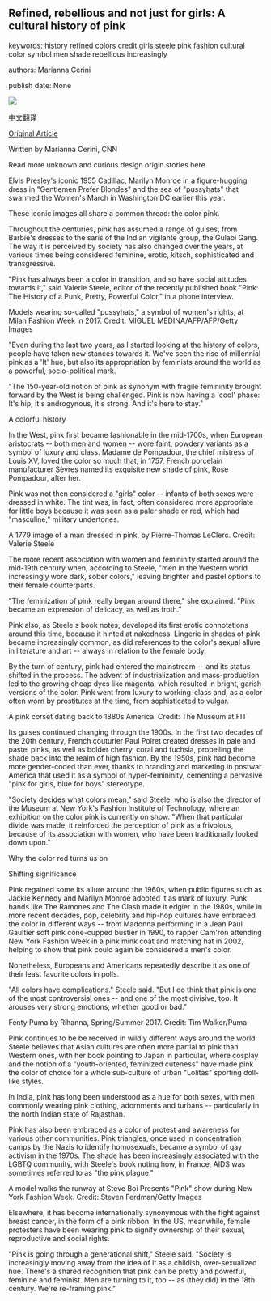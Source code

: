 ## Refined, rebellious and not just for girls: A cultural history of pink

keywords: history refined colors credit girls steele pink fashion cultural color symbol men shade rebellious increasingly

authors: Marianna Cerini

publish date: None

![](https://cdn.cnn.com/cnnnext/dam/assets/181026160610-pink-fashion-close-crop-super-tease.jpg)

[中文翻译](Refined%2C%20rebellious%20and%20not%20just%20for%20girls%3A%20A%20cultural%20history%20of%20pink_zh.md)

[Original Article](https://edition.cnn.com/style/article/history-of-color-pink/index.html)

Written by Marianna Cerini, CNN

Read more unknown and curious design origin stories here

Elvis Presley's iconic 1955 Cadillac, Marilyn Monroe in a figure-hugging dress in "Gentlemen Prefer Blondes" and the sea of "pussyhats" that swarmed the Women's March in Washington DC earlier this year.

These iconic images all share a common thread: the color pink.

Throughout the centuries, pink has assumed a range of guises, from Barbie's dresses to the saris of the Indian vigilante group, the Gulabi Gang. The way it is perceived by society has also changed over the years, at various times being considered feminine, erotic, kitsch, sophisticated and transgressive.

"Pink has always been a color in transition, and so have social attitudes towards it," said Valerie Steele, editor of the recently published book "Pink: The History of a Punk, Pretty, Powerful Color," in a phone interview.

Models wearing so-called "pussyhats," a symbol of women's rights, at Milan Fashion Week in 2017. Credit: MIGUEL MEDINA/AFP/AFP/Getty Images

"Even during the last two years, as I started looking at the history of colors, people have taken new stances towards it. We've seen the rise of millennial pink as a 'It' hue, but also its appropriation by feminists around the world as a powerful, socio-political mark.

"The 150-year-old notion of pink as synonym with fragile femininity brought forward by the West is being challenged. Pink is now having a 'cool' phase: It's hip, it's androgynous, it's strong. And it's here to stay."

A colorful history

In the West, pink first became fashionable in the mid-1700s, when European aristocrats -- both men and women -- wore faint, powdery variants as a symbol of luxury and class. Madame de Pompadour, the chief mistress of Louis XV, loved the color so much that, in 1757, French porcelain manufacturer Sèvres named its exquisite new shade of pink, Rose Pompadour, after her.

Pink was not then considered a "girls" color -- infants of both sexes were dressed in white. The tint was, in fact, often considered more appropriate for little boys because it was seen as a paler shade or red, which had "masculine," military undertones.

A 1779 image of a man dressed in pink, by Pierre-Thomas LeClerc. Credit: Valerie Steele

The more recent association with women and femininity started around the mid-19th century when, according to Steele, "men in the Western world increasingly wore dark, sober colors," leaving brighter and pastel options to their female counterparts.

"The feminization of pink really began around there," she explained. "Pink became an expression of delicacy, as well as froth."

Pink also, as Steele's book notes, developed its first erotic connotations around this time, because it hinted at nakedness. Lingerie in shades of pink became increasingly common, as did references to the color's sexual allure in literature and art -- always in relation to the female body.

By the turn of century, pink had entered the mainstream -- and its status shifted in the process. The advent of industrialization and mass-production led to the growing cheap dyes like magenta, which resulted in bright, garish versions of the color. Pink went from luxury to working-class and, as a color often worn by prostitutes at the time, from sophisticated to vulgar.

A pink corset dating back to 1880s America. Credit: The Museum at FIT

Its guises continued changing through the 1900s. In the first two decades of the 20th century, French couturier Paul Poiret created dresses in pale and pastel pinks, as well as bolder cherry, coral and fuchsia, propelling the shade back into the realm of high fashion. By the 1950s, pink had become more gender-coded than ever, thanks to branding and marketing in postwar America that used it as a symbol of hyper-femininity, cementing a pervasive "pink for girls, blue for boys" stereotype.

"Society decides what colors mean," said Steele, who is also the director of the Museum at New York's Fashion Institute of Technology, where an exhibition on the color pink is currently on show. "When that particular divide was made, it reinforced the perception of pink as a frivolous, because of its association with women, who have been traditionally looked down upon."

Why the color red turns us on

Shifting significance

Pink regained some its allure around the 1960s, when public figures such as Jackie Kennedy and Marilyn Monroe adopted it as mark of luxury. Punk bands like The Ramones and The Clash made it edgier in the 1980s, while in more recent decades, pop, celebrity and hip-hop cultures have embraced the color in different ways -- from Madonna performing in a Jean Paul Gaultier soft pink cone-cupped bustier in 1990, to rapper Cam'ron attending New York Fashion Week in a pink mink coat and matching hat in 2002, helping to show that pink could again be considered a men's color.

Nonetheless, Europeans and Americans repeatedly describe it as one of their least favorite colors in polls.

"All colors have complications." Steele said. "But I do think that pink is one of the most controversial ones -- and one of the most divisive, too. It arouses very strong emotions, whether good or bad."

Fenty Puma by Rihanna, Spring/Summer 2017. Credit: Tim Walker/Puma

Pink continues to be be received in wildly different ways around the world. Steele believes that Asian cultures are often more partial to pink than Western ones, with her book pointing to Japan in particular, where cosplay and the notion of a "youth-oriented, feminized cuteness" have made pink the color of choice for a whole sub-culture of urban "Lolitas" sporting doll-like styles.

In India, pink has long been understood as a hue for both sexes, with men commonly wearing pink clothing, adornments and turbans -- particularly in the north Indian state of Rajasthan.

Pink has also been embraced as a color of protest and awareness for various other communities. Pink triangles, once used in concentration camps by the Nazis to identify homosexuals, became a symbol of gay activism in the 1970s. The shade has been increasingly associated with the LGBTQ community, with Steele's book noting how, in France, AIDS was sometimes referred to as "the pink plague."

A model walks the runway at Steve Boi Presents "Pink" show during New York Fashion Week. Credit: Steven Ferdman/Getty Images

Elsewhere, it has become internationally synonymous with the fight against breast cancer, in the form of a pink ribbon. In the US, meanwhile, female protesters have been wearing pink to signify ownership of their sexual, reproductive and social rights.

"Pink is going through a generational shift," Steele said. "Society is increasingly moving away from the idea of it as a childish, over-sexualized hue. There's a shared recognition that pink can be pretty and powerful, feminine and feminist. Men are turning to it, too -- as (they did) in the 18th century. We're re-framing pink."